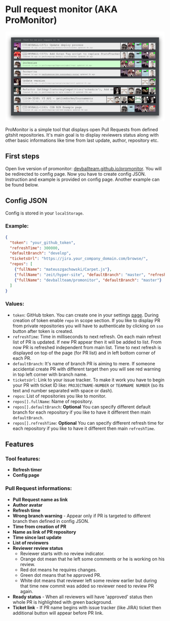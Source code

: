 Pull request monitor (AKA ProMonitor)
===

![promonitor screenshot](promonitor_screenshot.png)

ProMonitor is a simple tool that displays open Pull Requests from defined gitshit repositories.  It's main goal is to display reviewers status along with other basic informations like time from last update, author, repository etc.

First steps
---

Open live version of promonitor: [devballteam.github.io/promonitor](https://devballteam.github.io/promonitor).  You will be redirected to config page.  Now you have to create config JSON.  Instruction and example is provided on config page.  Another example can be found below.

Config JSON
---

Config is stored in your `localStorage`.

### Example:

```JSON
{
  "token": "your_github_token",
  "refreshTime": 300000,
  "defaultBranch": "develop",
  "ticketsUrl": "https://jira.your_company_domain.com/browse/",
  "repos": [
    {"fullName": "mateuszgachowski/Carpet.js"},
    {"fullName": "zeit/hyper-site", "defaultBranch": "master", "refreshTime": 1200000},
    {"fullName": "devballteam/promonitor", "defaultBranch": "master"}
  ]
}
```

### Values:

- `token`: GitHub token.  You can create one in your settings [page](https://github.com/settings/tokens).  During creation of token enable `repo` in scope section.  If you like to display PR from private repositories you will have to authenticate by clicking on `sso` button after token is created.
- `refreshTime`: Time in milliseconds to next refresh.  On each main refrest list of PR is updated.  If new PR appear then it will be added to list.  From now PR is refreshed independent from main list.  Time to next refresh is displayed on top of the page (for PR list) and in left bottom corner of each PR.
- `defaultBranch`: It's name of branch PR is aiming to mere.  If someone accidental create PR with different target then you will see red warning in top left corner with branch name.
- `ticketsUrl`: Link to your issue tracker.  To make it work you have to begin your PR with ticket ID like: `PROJECTNAME-NUMBER` or `TEAMNAME NUMBER` (so its text and number separated with space or dash).
- `repos`: List of repositories you like to monitor.
- `repos[].fullName`: Name of repository.
- `repos[].defaultBranch`: **Optional** You can specify different default branch for each repository if you like to have it different then main `defaultBranch`.
- `repos[].refreshTime`: **Optional** You can specify different refresh time for each repository if you like to have it different then main `refreshTime`.

Features
---

### Tool features:

- **Refresh timer**
- **Config page**

### Pull Request informations:

- **Pull Request name as link**
- **Author avatar**
- **Refresh time**
- **Wrong branch warning** - Appear only if PR is targeted to different branch then defined in config JSON.
- **Time from creation of PR**
- **Name as link of PR repository**
- **Time since last update**
- **List of reviewers**
- **Reviewer review status**
  - Reviewer starts with no review indicator.
  - Orange dot mean that he left some comments or he is working on his review.
  - Red dot means he requires changes.
  - Green dot means that he approved PR.
  - White dot means that reviewer left some review earlier but during that time new commit was added so reviewer need to review PR again.
- **Ready status** - When all reviewers will have 'approved' status then whole PR is highlighted with green background.
- **Ticket link** - If PR name begins with issue tracker (like JIRA) ticket then additional button will appear before PR link.
